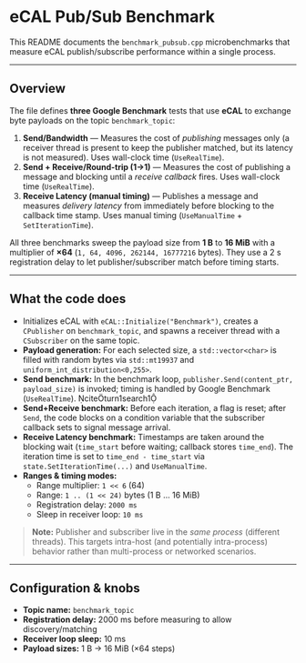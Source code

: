 # eCAL Pub/Sub Benchmark

This README documents the `benchmark_pubsub.cpp` microbenchmarks that measure eCAL publish/subscribe performance within a single process.

---

## Overview

The file defines **three Google Benchmark** tests that use **eCAL** to exchange byte payloads on the topic `benchmark_topic`:

1. **Send/Bandwidth** — Measures the cost of *publishing* messages only (a receiver thread is present to keep the publisher matched, but its latency is not measured). Uses wall-clock time (`UseRealTime`).
2. **Send + Receive/Round-trip (1→1)** — Measures the cost of publishing a message and blocking until a *receive callback* fires. Uses wall-clock time (`UseRealTime`).
3. **Receive Latency (manual timing)** — Publishes a message and measures *delivery latency* from immediately before blocking to the callback time stamp. Uses manual timing (`UseManualTime` + `SetIterationTime`).  

All three benchmarks sweep the payload size from **1 B** to **16 MiB** with a multiplier of **×64** (`1, 64, 4096, 262144, 16777216` bytes). They use a 2 s registration delay to let publisher/subscriber match before timing starts.

---

## What the code does

- Initializes eCAL with `eCAL::Initialize("Benchmark")`, creates a `CPublisher` on `benchmark_topic`, and spawns a receiver thread with a `CSubscriber` on the same topic.
- **Payload generation:** For each selected size, a `std::vector<char>` is filled with random bytes via `std::mt19937` and `uniform_int_distribution<0,255>`. 
- **Send benchmark:** In the benchmark loop, `publisher.Send(content_ptr, payload_size)` is invoked; timing is handled by Google Benchmark (`UseRealTime`).  citeturn1search1
- **Send+Receive benchmark:** Before each iteration, a flag is reset; after `Send`, the code blocks on a condition variable that the subscriber callback sets to signal message arrival.
- **Receive Latency benchmark:** Timestamps are taken around the blocking wait (`time_start` before waiting; callback stores `time_end`). The iteration time is set to `time_end - time_start` via `state.SetIterationTime(...)` and `UseManualTime`.
- **Ranges & timing modes:**
  - Range multiplier: `1 << 6` (64)
  - Range: `1 .. (1 << 24)` bytes (1 B … 16 MiB)
  - Registration delay: `2000 ms`
  - Sleep in receiver loop: `10 ms`

> **Note:** Publisher and subscriber live in the *same process* (different threads). This targets intra-host (and potentially intra-process) behavior rather than multi-process or networked scenarios.

---

## Configuration & knobs

- **Topic name:** `benchmark_topic`  
- **Registration delay:** 2000 ms before measuring to allow discovery/matching  
- **Receiver loop sleep:** 10 ms  
- **Payload sizes:** 1 B → 16 MiB (×64 steps)  